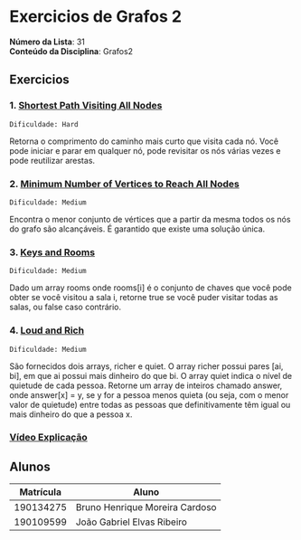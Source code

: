 # Exercicios de Grafos 2

**Número da Lista**: 31<br>
**Conteúdo da Disciplina**: Grafos2<br>


## Exercicios

### 1. [Shortest Path Visiting All Nodes](https://leetcode.com/problems/shortest-path-visiting-all-nodes/)

```
Dificuldade: Hard
```
Retorna o comprimento do caminho mais curto que visita cada nó. Você pode iniciar e parar em qualquer nó, pode revisitar os nós várias vezes e pode reutilizar arestas.

### 2. [Minimum Number of Vertices to Reach All Nodes](https://leetcode.com/problems/minimum-number-of-vertices-to-reach-all-nodes/)

```
Dificuldade: Medium
```
Encontra o menor conjunto de vértices que a partir da mesma todos os nós do grafo são alcançáveis. É garantido que existe uma solução única.


### 3. [Keys and Rooms](https://leetcode.com/problems/keys-and-rooms/)

```
Dificuldade: Medium
```
Dado um array rooms onde rooms[i] é o conjunto de chaves que você pode obter se você visitou a sala i, retorne true se você puder visitar todas as salas, ou false caso contrário.

### 4. [Loud and Rich](https://leetcode.com/problems/loud-and-rich/description/)

```
Dificuldade: Medium
```
São fornecidos dois arrays, richer e quiet. O array richer possui pares [ai, bi], em que ai possui mais dinheiro do que bi. O array quiet indica o nível de quietude de cada pessoa. Retorne um array de inteiros chamado answer, onde answer[x] = y, se y for a pessoa menos quieta (ou seja, com o menor valor de quietude) entre todas as pessoas que definitivamente têm igual ou mais dinheiro do que a pessoa x.

### [Vídeo Explicação](./video_explicacao.mp4)

## Alunos
| Matrícula | Aluno                          |
|-----------|--------------------------------|
| 190134275 | Bruno Henrique Moreira Cardoso |
| 190109599 | João Gabriel Elvas Ribeiro     |


